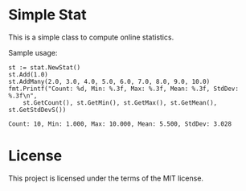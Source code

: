 Simple Stat
===========

This is a simple class to compute online statistics.

Sample usage:
```
st := stat.NewStat()
st.Add(1.0)
st.AddMany(2.0, 3.0, 4.0, 5.0, 6.0, 7.0, 8.0, 9.0, 10.0)
fmt.Printf("Count: %d, Min: %.3f, Max: %.3f, Mean: %.3f, StdDev: %.3f\n",
    st.GetCount(), st.GetMin(), st.GetMax(), st.GetMean(), st.GetStdDevS())

Count: 10, Min: 1.000, Max: 10.000, Mean: 5.500, StdDev: 3.028
```

License
=======

This project is licensed under the terms of the MIT license.